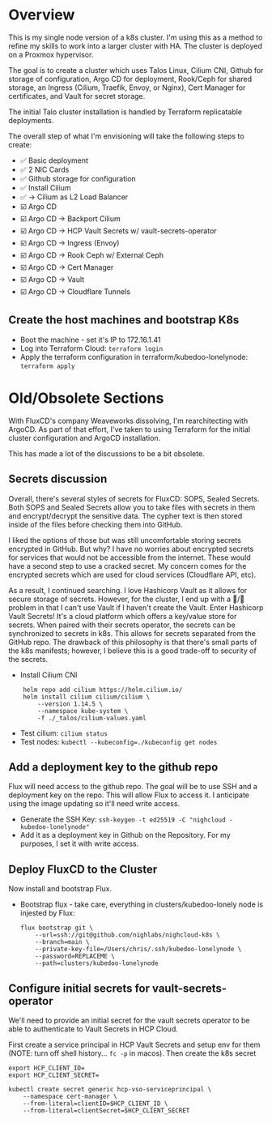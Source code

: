 # Overview
This is my single node version of a k8s cluster.  I'm using this as a method to refine my skills to work into a larger cluster with HA.  The cluster is deployed on a Proxmox hypervisor.

The goal is to create a cluster which uses Talos Linux, Cilium CNI, Github for storage of configuration, Argo CD for deployment, Rook/Ceph for shared storage, an Ingress (Cilium, Traefik, Envoy, or Nginx), Cert Manager for certificates, and Vault for secret storage.

The initial Talo cluster installation is handled by Terraform replicatable deployments.

The overall step of what I'm envisioning will take the following steps to create:
- ✅ Basic deployment
- ✅ 2 NIC Cards
- ✅ Github storage for configuration
- ✅ Install Cilium
- ✅ -> Cilium as L2 Load Balancer
- ☑️ Argo CD
- ☑️ Argo CD -> Backport Cilium
- ☑️ Argo CD -> HCP Vault Secrets w/ vault-secrets-operator
- ☑️ Argo CD -> Ingress (Envoy)
- ☑️ Argo CD -> Rook Ceph w/ External Ceph
- ☑️ Argo CD -> Cert Manager
- ☑️ Argo CD -> Vault
- ☑️ Argo CD -> Cloudflare Tunnels

## Create the host machines and bootstrap K8s
- Boot the machine - set it's IP to 172.16.1.41
- Log into Terraform Cloud: `terraform login`
- Apply the terraform configuration in terraform/kubedoo-lonelynode: `terraform apply`

# Old/Obsolete Sections
With FluxCD's company Weaveworks dissolving, I'm rearchitecting with ArgoCD.  As part of that effort, I've taken to using Terraform for the initial cluster configuration and ArgoCD installation.

This has made a lot of the discussions to be a bit obsolete.

## Secrets discussion
Overall, there's several styles of secrets for FluxCD: SOPS, Sealed Secrets.  Both SOPS and Sealed Secrets allow you to take files with secrets in them and encrypt/decrypt the sensitive data.  The cypher text is then stored inside of the files before checking them into GitHub.

I liked the options of those but was still uncomfortable storing secrets encrypted in GitHub.  But why?  I have no worries about encrypted secrets for services that would not be accessible from the internet.  These would have a second step to use a cracked secret.  My concern comes for the encrypted secrets which are used for cloud services (Cloudflare API, etc).

As a result, I continued searching.  I love Hashicorp Vault as it allows for secure storage of secrets.  However, for the cluster, I end up with a 🐓/🥚 problem in that I can't use Vault if I haven't create the Vault.  Enter Hashicorp Vault Secrets!  It's a cloud platform which offers a key/value store for secrets.  When paired with their secrets operator, the secrets can be synchronized to secrets in k8s.  This allows for secrets separated from the GitHub repo.  The drawback of this philosophy is that there's small parts of the k8s manifests; however, I believe this is a good trade-off to security of the secrets.


- Install Cilium CNI
```
    helm repo add cilium https://helm.cilium.io/
    helm install cilium cilium/cilium \
        --version 1.14.5 \
        --namespace kube-system \
        -f ./_talos/cilium-values.yaml
```
- Test cilium: `cilium status`
- Test nodes: `kubectl --kubeconfig=./kubeconfig get nodes`

## Add a deployment key to the github repo
Flux will need access to the github repo.  The goal will be to use SSH and a deployment key on the repo.  This will allow Flux to access it.  I anticipate using the image updating so it'll need write access.
- Generate the SSH Key: `ssh-keygen -t ed25519 -C "nighcloud - kubedoo-lonelynode"`
- Add it as a deployment key in Github on the Repository.  For my purposes, I set it with write access.

## Deploy FluxCD to the Cluster
Now install and bootstrap Flux.
- Bootstrap flux - take care, everything in clusters/kubedoo-lonely node is injested by Flux:
    ```
    flux bootstrap git \
        --url=ssh://git@github.com/nighlabs/nighcloud-k8s \
        --branch=main \
        --private-key-file=/Users/chris/.ssh/kubedoo-lonelynode \
        --password=REPLACEME \
        --path=clusters/kubedoo-lonelynode
    ```

## Configure initial secrets for vault-secrets-operator
We'll need to provide an initial secret for the vault secrets operator to be able to authenticate to Vault Secrets in HCP Cloud.

First create a service principal in HCP Vault Secrets and setup env for them (NOTE: turn off shell history... `fc -p` in macos).  Then create the k8s secret
```
export HCP_CLIENT_ID=
export HCP_CLIENT_SECRET=

kubectl create secret generic hcp-vso-serviceprincipal \
    --namespace cert-manager \
    --from-literal=clientID=$HCP_CLIENT_ID \
    --from-literal=clientSecret=$HCP_CLIENT_SECRET
```